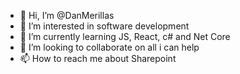 - 👋 Hi, I’m @DanMerillas
- 👀 I’m interested in software development
- 🌱 I’m currently learning JS, React, c# and Net Core
- 💞️ I’m looking to collaborate on all i can help
- 📫 How to reach me about Sharepoint

<!---
DanMerillas/DanMerillas is a ✨ special ✨ repository because its `README.md` (this file) appears on your GitHub profile.
You can click the Preview link to take a look at your changes.
--->
